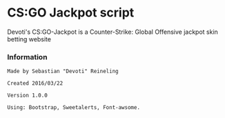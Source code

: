 # CS:GO Jackpot script

Devoti's CS:GO-Jackpot is a Counter-Strike: Global Offensive jackpot skin betting website

### Information
```
Made by Sebastian "Devoti" Reineling
```
```
Created 2016/03/22
```
```
Version 1.0.0
```
```
Using: Bootstrap, Sweetalerts, Font-awsome.
```
